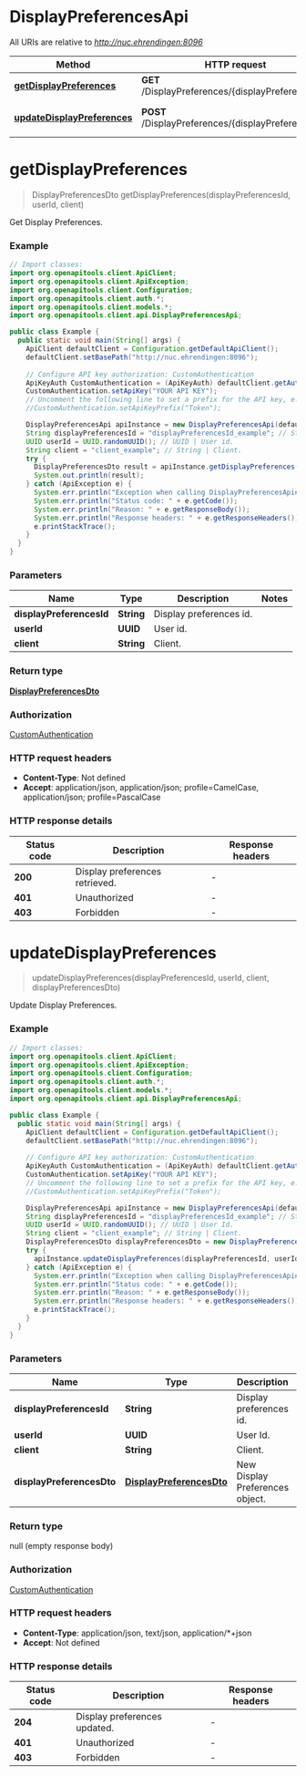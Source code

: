 # DisplayPreferencesApi

All URIs are relative to *http://nuc.ehrendingen:8096*

| Method | HTTP request | Description |
|------------- | ------------- | -------------|
| [**getDisplayPreferences**](DisplayPreferencesApi.md#getDisplayPreferences) | **GET** /DisplayPreferences/{displayPreferencesId} | Get Display Preferences. |
| [**updateDisplayPreferences**](DisplayPreferencesApi.md#updateDisplayPreferences) | **POST** /DisplayPreferences/{displayPreferencesId} | Update Display Preferences. |


<a id="getDisplayPreferences"></a>
# **getDisplayPreferences**
> DisplayPreferencesDto getDisplayPreferences(displayPreferencesId, userId, client)

Get Display Preferences.

### Example
```java
// Import classes:
import org.openapitools.client.ApiClient;
import org.openapitools.client.ApiException;
import org.openapitools.client.Configuration;
import org.openapitools.client.auth.*;
import org.openapitools.client.models.*;
import org.openapitools.client.api.DisplayPreferencesApi;

public class Example {
  public static void main(String[] args) {
    ApiClient defaultClient = Configuration.getDefaultApiClient();
    defaultClient.setBasePath("http://nuc.ehrendingen:8096");
    
    // Configure API key authorization: CustomAuthentication
    ApiKeyAuth CustomAuthentication = (ApiKeyAuth) defaultClient.getAuthentication("CustomAuthentication");
    CustomAuthentication.setApiKey("YOUR API KEY");
    // Uncomment the following line to set a prefix for the API key, e.g. "Token" (defaults to null)
    //CustomAuthentication.setApiKeyPrefix("Token");

    DisplayPreferencesApi apiInstance = new DisplayPreferencesApi(defaultClient);
    String displayPreferencesId = "displayPreferencesId_example"; // String | Display preferences id.
    UUID userId = UUID.randomUUID(); // UUID | User id.
    String client = "client_example"; // String | Client.
    try {
      DisplayPreferencesDto result = apiInstance.getDisplayPreferences(displayPreferencesId, userId, client);
      System.out.println(result);
    } catch (ApiException e) {
      System.err.println("Exception when calling DisplayPreferencesApi#getDisplayPreferences");
      System.err.println("Status code: " + e.getCode());
      System.err.println("Reason: " + e.getResponseBody());
      System.err.println("Response headers: " + e.getResponseHeaders());
      e.printStackTrace();
    }
  }
}
```

### Parameters

| Name | Type | Description  | Notes |
|------------- | ------------- | ------------- | -------------|
| **displayPreferencesId** | **String**| Display preferences id. | |
| **userId** | **UUID**| User id. | |
| **client** | **String**| Client. | |

### Return type

[**DisplayPreferencesDto**](DisplayPreferencesDto.md)

### Authorization

[CustomAuthentication](../README.md#CustomAuthentication)

### HTTP request headers

 - **Content-Type**: Not defined
 - **Accept**: application/json, application/json; profile=CamelCase, application/json; profile=PascalCase

### HTTP response details
| Status code | Description | Response headers |
|-------------|-------------|------------------|
| **200** | Display preferences retrieved. |  -  |
| **401** | Unauthorized |  -  |
| **403** | Forbidden |  -  |

<a id="updateDisplayPreferences"></a>
# **updateDisplayPreferences**
> updateDisplayPreferences(displayPreferencesId, userId, client, displayPreferencesDto)

Update Display Preferences.

### Example
```java
// Import classes:
import org.openapitools.client.ApiClient;
import org.openapitools.client.ApiException;
import org.openapitools.client.Configuration;
import org.openapitools.client.auth.*;
import org.openapitools.client.models.*;
import org.openapitools.client.api.DisplayPreferencesApi;

public class Example {
  public static void main(String[] args) {
    ApiClient defaultClient = Configuration.getDefaultApiClient();
    defaultClient.setBasePath("http://nuc.ehrendingen:8096");
    
    // Configure API key authorization: CustomAuthentication
    ApiKeyAuth CustomAuthentication = (ApiKeyAuth) defaultClient.getAuthentication("CustomAuthentication");
    CustomAuthentication.setApiKey("YOUR API KEY");
    // Uncomment the following line to set a prefix for the API key, e.g. "Token" (defaults to null)
    //CustomAuthentication.setApiKeyPrefix("Token");

    DisplayPreferencesApi apiInstance = new DisplayPreferencesApi(defaultClient);
    String displayPreferencesId = "displayPreferencesId_example"; // String | Display preferences id.
    UUID userId = UUID.randomUUID(); // UUID | User Id.
    String client = "client_example"; // String | Client.
    DisplayPreferencesDto displayPreferencesDto = new DisplayPreferencesDto(); // DisplayPreferencesDto | New Display Preferences object.
    try {
      apiInstance.updateDisplayPreferences(displayPreferencesId, userId, client, displayPreferencesDto);
    } catch (ApiException e) {
      System.err.println("Exception when calling DisplayPreferencesApi#updateDisplayPreferences");
      System.err.println("Status code: " + e.getCode());
      System.err.println("Reason: " + e.getResponseBody());
      System.err.println("Response headers: " + e.getResponseHeaders());
      e.printStackTrace();
    }
  }
}
```

### Parameters

| Name | Type | Description  | Notes |
|------------- | ------------- | ------------- | -------------|
| **displayPreferencesId** | **String**| Display preferences id. | |
| **userId** | **UUID**| User Id. | |
| **client** | **String**| Client. | |
| **displayPreferencesDto** | [**DisplayPreferencesDto**](DisplayPreferencesDto.md)| New Display Preferences object. | |

### Return type

null (empty response body)

### Authorization

[CustomAuthentication](../README.md#CustomAuthentication)

### HTTP request headers

 - **Content-Type**: application/json, text/json, application/*+json
 - **Accept**: Not defined

### HTTP response details
| Status code | Description | Response headers |
|-------------|-------------|------------------|
| **204** | Display preferences updated. |  -  |
| **401** | Unauthorized |  -  |
| **403** | Forbidden |  -  |

